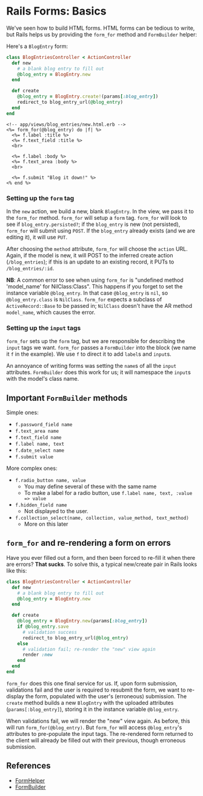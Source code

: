 # Rails Forms: Basics

We've seen how to build HTML forms. HTML forms can be tedious to write, but
Rails helps us by providing the `form_for` method and `FormBuilder` helper:

Here's a `BlogEntry` form:

```ruby
class BlogEntriesController < ActionController
  def new
    # a blank blog entry to fill out
    @blog_entry = BlogEntry.new
  end

  def create
    @blog_entry = BlogEntry.create!(params[:blog_entry])
    redirect_to blog_entry_url(@blog_entry)
  end
end
```

```erb
<!-- app/views/blog_entries/new.html.erb -->
<%= form_for(@blog_entry) do |f| %>
  <%= f.label :title %>
  <%= f.text_field :title %>
  <br>
  
  <%= f.label :body %>
  <%= f.text_area :body %>
  <br>
  
  <%= f.submit "Blog it down!" %>
<% end %>
```

### Setting up the `form` tag

In the `new` action, we build a new, blank `BlogEntry`. In the view, we pass
it to the `form_for` method. `form_for` will setup a `form` tag. `form_for`
will look to see if `blog_entry.persisted?`; if the `blog_entry` is new
(not persisted), `form_for` will submit using `POST`. If the `blog_entry`
already exists (and we are editing it), it will use `PUT`.

After choosing the `method` attribute, `form_for` will choose the `action`
URL. Again, if the model is new, it will POST to the inferred create action
(`/blog_entries`); if this is an update to an existing record, it PUTs to
`/blog_entries/:id`.

**NB**: A common error to see when using `form_for` is "undefined method
'model_name' for NilClass:Class". This happens if you forget to set the
instance variable `@blog_entry`. In that case `@blog_entry` is `nil`, so
`@blog_entry.class` is `NilClass`. `form_for` expects a subclass of
`ActiveRecord::Base` to be passed in; `NilClass` doesn't have the AR method
`model_name`, which causes the error.

### Setting up the `input` tags

`form_for` sets up the `form` tag, but we are responsible for describing the
`input` tags we want. `form_for` passes a `FormBuilder` into the block (we
name it `f` in the example). We use `f` to direct it to add `label`s and
`input`s.

An annoyance of writing forms was setting the `name`s of all the `input`
attributes. `FormBuilder` does this work for us; it will namespace the
`input`s with the model's class name.

## Important `FormBuilder` methods

Simple ones:

* `f.password_field name`
* `f.text_area name`
* `f.text_field name`
* `f.label name, text`
* `f.date_select name`
* `f.submit value`

More complex ones:

* `f.radio_button name, value`
    * You may define several of these with the same name
    * To make a label for a radio button, use `f.label name, text, :value =>
      value`
* `f.hidden_field name`
    * Not displayed to the user.
* `f.collection_select(name, collection, value_method, text_method)`
    * More on this later

## `form_for` and re-rendering a form on errors

Have you ever filled out a form, and then been forced to re-fill it when
there are errors? **That sucks**. To solve this, a typical new/create pair in
Rails looks like this:

```ruby
class BlogEntriesController < ActionController
  def new
    # a blank blog entry to fill out
    @blog_entry = BlogEntry.new
  end

  def create
    @blog_entry = BlogEntry.new(params[:blog_entry])
    if @blog_entry.save
      # validation success
      redirect_to blog_entry_url(@blog_entry)
    else
      # validation fail; re-render the "new" view again
      render :new
    end
  end
end
```

`form_for` does this one final service for us. If, upon form submission,
validations fail and the user is required to resubmit the form, we want to
re-display the form, populated with the user's (erroneous) submission. The
`create` method builds a new `BlogEntry` with the uploaded attributes
(`params[:blog_entry]`), storing it in the instance variable `@blog_entry`.

When validations fail, we will render the "new" view again. As before, this
will run `form_for(@blog_entry)`. But `form_for` will access `@blog_entry`'s
attributes to pre-populate the input tags. The re-rendered form returned to
the client will already be filled out with their previous, though erroneous
submission.

## References

* [FormHelper][form-helper-docs]
* [FormBuilder][form-builder-docs]

[form-helper-docs]: http://api.rubyonrails.org/classes/ActionView/Helpers/FormHelper.html
[form-builder-docs]: http://api.rubyonrails.org/classes/ActionView/Helpers/FormBuilder.html
